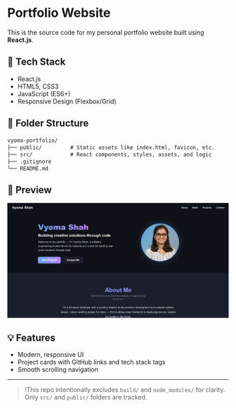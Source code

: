 # Portfolio Website

This is the source code for my personal portfolio website built using **React.js**.

## 🚀 Tech Stack

- React.js
- HTML5, CSS3
- JavaScript (ES6+)
- Responsive Design (Flexbox/Grid)

## 📁 Folder Structure
```plaintext
vyoma-portfolio/
├── public/         # Static assets like index.html, favicon, etc.
├── src/            # React components, styles, assets, and logic
├── .gitignore
└── README.md
```
## 📸 Preview

![Screenshot 1](home.png)  
## 💡 Features

- Modern, responsive UI
- Project cards with GitHub links and tech stack tags
- Smooth scrolling navigation
---

> !This repo intentionally excludes `build/` and `node_modules/` for clarity. Only `src/` and `public/` folders are tracked.
